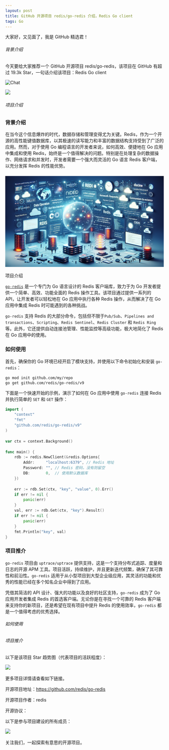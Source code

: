 ```yaml
---
layout: post
title: GitHub 开源项目 redis/go-redis 介绍，Redis Go client
tags: Go
---
```


大家好，又见面了，我是 GitHub 精选君！

###### 背景介绍

今天要给大家推荐一个 GitHub 开源项目 redis/go-redis，该项目在 GitHub 有超过 19.3k Star，一句话介绍该项目：Redis Go client




![Chat](https://discordapp.com/api/guilds/752070105847955518/widget.png)

![](https://contributors-img.web.app/image?repo=redis/go-redis)


###### 项目介绍

### 背景介绍

在当今这个信息爆炸的时代，数据存储和管理变得尤为关键。Redis，作为一个开源的高性能键值数据库，以其极速的读写能力和丰富的数据结构支持受到了广泛的应用。然而，对于使用 Go 编程语言的开发者来说，如何高效、便捷地在 Go 应用中集成和使用 Redis，始终是一个值得解决的问题。特别是在处理复杂的数据操作、网络请求和并发时，开发者需要一个强大而灵活的 Go 语言 Redis 客户端，以充分发挥 Redis 的性能优势。

### 

![](https://raw.githubusercontent.com/ZhuPeng/pic/master/mac/compress_tmp-22ce4f0b8eef0de88eb74a53f0b1fe56.png)

项目介绍

[`go-redis`](https://github.com/redis/go-redis) 是一个专门为 Go 语言设计的 Redis 客户端库，致力于为 Go 开发者提供一个简单、高效、功能全面的 Redis 操作工具。该项目通过提供一系列的 API，让开发者可以轻松地在 Go 应用中执行各种 Redis 操作，从而解决了在 Go 应用中集成 Redis 时可能遇到的各种挑战。

`go-redis` 支持 Redis 的大部分命令，包括但不限于`Pub/Sub`、`Pipelines and transactions`、`Scripting`、`Redis Sentinel`、`Redis Cluster` 和 `Redis Ring` 等。此外，它还提供自动连接池管理、性能监控等高级功能，极大地简化了 Redis 在 Go 应用中的使用。

### 如何使用

首先，确保你的 Go 环境已经开启了模块支持，并使用以下命令初始化和安装 `go-redis`：

```shell
go mod init github.com/my/repo
go get github.com/redis/go-redis/v9
```

下面是一个快速开始的示例，演示了如何在 Go 应用中使用 `go-redis` 连接 Redis 并执行简单的 `SET` 和 `GET` 操作：

```go
import (
    "context"
    "fmt"
    "github.com/redis/go-redis/v9"
)

var ctx = context.Background()

func main() {
    rdb := redis.NewClient(&redis.Options{
        Addr:     "localhost:6379", // Redis 地址
        Password: "", // Redis 密码，没有则留空
        DB:       0,  // 使用默认数据库
    })
    
    err := rdb.Set(ctx, "key", "value", 0).Err()
    if err != nil {
        panic(err)
    }
    val, err := rdb.Get(ctx, "key").Result()
    if err != nil {
        panic(err)
    }
    fmt.Println("key", val)
}
```

### 项目推介

`go-redis` 项目由 `uptrace/uptrace` 提供支持，这是一个支持分布式追踪、度量和日志的开源 APM 工具。项目活跃，持续维护，并且更新迭代频繁，确保了其可靠性和前沿性。`go-redis` 适用于从小型项目到大型企业级应用，其灵活的功能和优秀的性能已经在多个知名企业中得到了应用。

凭借其简洁的 API 设计、强大的功能以及良好的社区支持，`go-redis` 成为了 Go 应用开发者集成 Redis 的首选客户端。无论你是在寻找一个可靠的 Redis 客户端来支持你的新项目，还是希望在现有项目中提升 Redis 的使用效率，`go-redis` 都是一个值得考虑的优秀选择。

###### 如何使用

###### 项目推介

以下是该项目 Star 趋势图（代表项目的活跃程度）：

![](https://api.star-history.com/svg?repos=redis/go-redis&type=Timeline)

更多项目详情请查看如下链接。

开源项目地址：https://github.com/redis/go-redis 

开源项目作者：redis

开源协议：

以下是参与项目建设的所有成员：

![](https://contrib.rocks/image?repo=redis/go-redis)

关注我们，一起探索有意思的开源项目。

